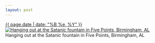 ```yaml
---
layout: post
---
```


<p>
  <time><a href="/414">{{ page.date | date: "%B %e, %Y" }}</a></time>
  <a href="/414"><img src="{{ site.assets_url }}/414-640.jpg" srcset="{{ site.assets_url }}/414-1280.jpg 1280w, {{ site.assets_url }}/414-960.jpg 960w, {{ site.assets_url }}/414-640.jpg 640w, {{ site.assets_url }}/414-320.jpg 320w" sizes="(min-width: 700px) 50vw, calc(100vw - 2rem)" alt="Hanging out at the Satanic fountain in Five Points, Birmingham, AL" /></a>
  <span>Hanging out at the Satanic fountain in Five Points, Birmingham, AL</span>
</p>
